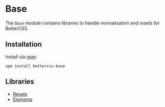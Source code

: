 # Base

The `Base` module contains libraries to handle normalisation and resets for BetterCSS.

## Installation

Install via [npm](http://npmjs.org/):

 	npm install bettercss-base

## Libraries

* [Resets](./libs/resets/)
* [Elements](./libs/elements/)